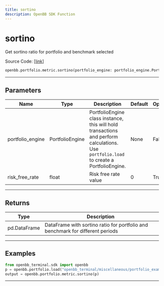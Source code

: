```yaml
---
title: sortino
description: OpenBB SDK Function
---
```


# sortino

Get sortino ratio for portfolio and benchmark selected

Source Code: [[link](https://github.com/OpenBB-finance/OpenBBTerminal/tree/main/openbb_terminal/portfolio/portfolio_model.py#L1213)]

```python
openbb.portfolio.metric.sortino(portfolio_engine: portfolio_engine.PortfolioEngine, risk_free_rate: float = 0)
```

---

## Parameters

| Name | Type | Description | Default | Optional |
| ---- | ---- | ----------- | ------- | -------- |
| portfolio_engine | PortfolioEngine | PortfolioEngine class instance, this will hold transactions and perform calculations.<br/>Use `portfolio.load` to create a PortfolioEngine. | None | False |
| risk_free_rate | float | Risk free rate value | 0 | True |


---

## Returns

| Type | Description |
| ---- | ----------- |
| pd.DataFrame | DataFrame with sortino ratio for portfolio and benchmark for different periods |
---

## Examples

```python
from openbb_terminal.sdk import openbb
p = openbb.portfolio.load("openbb_terminal/miscellaneous/portfolio_examples/holdings/example.csv")
output = openbb.portfolio.metric.sortino(p)
```

---

